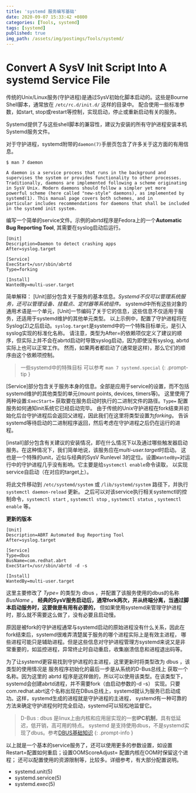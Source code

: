 ```yaml
---
title: 'systemd 服务编写基础'
date: 2020-09-07 15:33:42 +0800
categories: [Tools, systemd]
tags: [systemd]
published: true
img_path: /assets/img/postimgs/Tools/systemd/
---
```


# Convert A SysV Init Script Into A systemd Service File 

传统的Unix/Linux服务(守护进程)是通过SysV初始化脚本启动的。这些是Bourne Shell脚本，通常放在 `/etc/rc.d/init.d/` 这样的目录中。
配合使用一些标准参数，如start, stop或restart等控制，实现启动，停止或重新启动有关的服务。

Systemd提供了与这些shell脚本的兼容性，建议为安装的所有守护进程安装本机Systemd服务文件。

对于守护进程，systemd附带的`daemon(7)`手册页包含了许多关于这方面的有用信息。

```console
$ man 7 daemon

A daemon is a service process that runs in the background and supervises the system or provides functionality to other processes.
Traditionally, daemons are implemented following a scheme originating in SysV Unix. Modern daemons should follow a simpler yet more
powerful scheme (here called "new-style" daemons), as implemented by systemd(1). This manual page covers both schemes, and in
particular includes recommendations for daemons that shall be included in the systemd init system.
```


编写一个简单的service文件。示例的abrtd程序是Fedora上的一个**Automatic Bug Reporting Tool**,
其需要在syslog启动后运行。
```
[Unit]
Description=Daemon to detect crashing apps
After=syslog.target

[Service]
ExecStart=/usr/sbin/abrtd
Type=forking

[Install]
WantedBy=multi-user.target
```

简单解释：
\[Unit\]部分包含关于服务的基本信息。*Systemd不仅可以管理系统服务，还可以管理设备、挂载点、定时器等系统组件。*
systemd中所有这些对象的通用术语是一个单元，\[Unit\]一节编码了关于它的信息，这些信息不仅适用于服务，还适用于systemd维护的其他单元类型。
以上示例中，配置了守护进程将在Syslog(2)之后启动。`syslog.target`是systemd中的一个特殊目标单元，是引入syslog实现的标准化名称。
请注意，类型为After=的依赖项仅定义了建议的顺序，但实际上并不会在abrtd启动时导致syslog启动，因为即使没有syslog, abrtd实际上也可以正常工作。
然而，如果两者都启动了(通常是这样)，那么它们的顺序由这个依赖项控制。

>一些systemd中的特殊目标 可以参考 `man 7 systemd.special`
{: .prompt-tip }

\[Service\]部分包含关于服务本身的信息。全部是应用于service的设置，而不包括systemd维护的其他类型的单元(mount points, devices, timers等)。
这里使用了两种设置:`ExecStart=` 获取要在服务启动时执行的二进制文件的路径。`Type=` 配置服务如何通知init系统它已经启动完毕。
由于传统的Unix守护进程在fork结束并初始化后台守护进程后会返回父进程，因此我们在这里将类型设置为*forking*。
告诉systemd等待启动的二进制程序返回，然后考虑在守护进程之后仍在运行的进程。

\[install\]部分包含有关建议的安装情况，即在什么情况下以及通过哪些触发器启动服务。在这种情况下，我们简单地说，该服务应在*multi-user.target*时启动。
这也是一个特殊的unit，近似与经典的SysV Runlevel 3的定位。设置`WantedBy=`对运行中的守护进程几乎没有影响。它主要是给`systemctl enable`命令读取，
以实现service自启动（在对应的target上）。

将此文件移动到 `/etc/systemd/system` 或 `/lib/systemd/system` 路径下，并执行 `systemctl daemon-reload` 更新。
之后可以对该service执行相关systemctl的控制命令，`systemctl start` , `systemctl stop` , `systemctl status` , `systemctl enable` 等。


**更新的版本**  

```
[Unit]
Description=ABRT Automated Bug Reporting Tool
After=syslog.target

[Service]
Type=dbus
BusName=com.redhat.abrt
ExecStart=/usr/sbin/abrtd -d -s

[Install]
WantedBy=multi-user.target
```

这里主要修改了 *Type=* 的类型为 dbus ，并配置了该服务使用的dbus的名称 *BusName* 。
**经典的SysV服务启动后，通常fork两次，并从终端分离，当通过脚本启动服务时，这要做是有用有必要的，**
但如果使用systemd来管理守护进程时，那么就不需要这么做了，没有必要且启动慢。

原因是被fork的守护进程通常与systemd启动的原始进程没有什么关系，因此在fork结束后，systemd很难弄清楚属于服务的哪个进程实际上是有效主进程，
哪些进程可能只是辅助进程。但是这些信息对守护进程管理方systemd来说又是非常重要的，如监控进程，异常终止时自动重启，收集崩溃信息和进程退出码等。

为了让systemd更容易找到守护进程的主进程，这里更新时将类型改为 dbus ，该类型的使用情况是 服务程序初始化的最后一步是从系统的D-Bus总线上
获取一个名称。因为这里的 abrtd 程序是这样做的，所以可以使用该类型。在该类型下，systemd会创建abrtd进程，并不需要fork（由启动参数的-d -s）
实现。只要com.redhat.abrt这个名称出现在DBus总线上，systemd就认为服务已启动成功。这样，systemd生成的进程就是守护进程的主进程，
systemd有一种可靠的方法来确定守护进程何时完全启动，systemd可以轻松地监督它。


>D-Bus : dbus 是linux上由内核和应用层实现的一套**IPC机制**，具有低延迟，低开销，高可用的特点。
> systemd 是支持使用dbus，不是systemd实现了dbus。参考[DBUS基础知识](https://blog.csdn.net/f110300641/article/details/106823611)
{: .prompt-info }



以上就是一个基本的service服务了，还可以使用更多的参数设置，如设置Restart=配置如何重启；设置OOMScoreAdjust= 配置内核在OOM时保留这个进程；
还可以配置使用的资源限制等，比较多。详细参考，有大部分配置说明。
* systemd.unit(5)
* systemd.service(5)
* systemd.exec(5)

